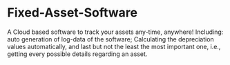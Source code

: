 # Fixed-Asset-Software
A Cloud based software to track your assets any-time, anywhere! Including: auto generation of log-data of the software; Calculating the depreciation values automatically, and last but not the least the most important one, i.e., getting every possible details regarding an asset.
